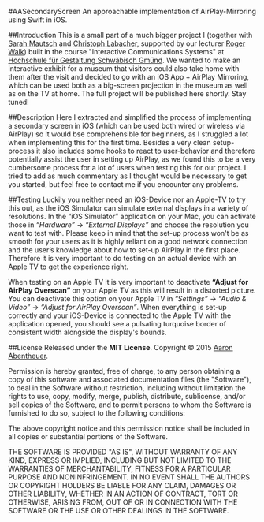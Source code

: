 #AASecondaryScreen
An approachable implementation of AirPlay-Mirroring using Swift in iOS.

##Introduction
This is a small part of a much bigger project I (together with [Sarah Mautsch](https://github.com/sarahmautsch) and [Christoph Labacher](https://github.com/christophlabacher), supported by our lecturer [Roger Walk](http://www.uni-ulm.de/?id=5425)) built in the course "Interactive Communications Systems" at [Hochschule für Gestaltung Schwäbisch Gmünd](http://www.hfg-gmuend.de). We wanted to make an interactive exhibit for a museum that visitors could also take home with them after the visit and decided to go with an iOS App + AirPlay Mirroring, which can be used both as a big-screen projection in the museum as well as on the TV at home. The full project will be published here shortly. Stay tuned!

##Description
Here I extracted and simplified the process of implementing a secondary screen in iOS (which can be used both wired or wireless via AirPlay) so it would bse comprehensible for beginners, as I struggled a lot when implementing this for the first time. Besides a very clean setup-process it also includes some hooks to react to user-behavior and therefore potentially assist the user in setting up AirPlay, as we found this to be a very cumbersome process for a lot of users when testing this for our project. I tried to add as much commentary as I thought would be necessary to get you started, but feel free to contact me if you encounter any problems.

##Testing
Luckily you neither need an iOS-Device nor an Apple-TV to try this out, as the iOS Simulator can simulate external displays in a variety of resolutions. In the “iOS Simulator” application on your Mac, you can activate those in *“Hardware”* → *“External Displays”* and choose the resolution you want to test with.
Please keep in mind that the set-up process won't be as smooth for your users as it is highly reliant on a good network connection and the user’s knowledge about how to set-up AirPlay in the first place. Therefore it is very important to do testing on an actual device with an Apple TV to get the experience right.

When testing on an Apple TV it is very important to deactivate **“Adjust for AirPlay Overscan”** on your Apple TV as this will result in a distorted picture. You can deactivate this option on your Apple TV in *“Settings”* → *“Audio & Video”* → *“Adjust for AirPlay Overscan”*. When everything is set-up correctly and your iOS-Device is connected to the Apple TV with the application opened, you should see a pulsating turquoise border of consistent width alongside the display's bounds.

##License
Released under the **MIT License**.
Copyright © 2015 [Aaron Abentheuer](http://www.aaronabentheuer.com).

Permission is hereby granted, free of charge, to any person obtaining a copy of this software and associated documentation files (the "Software"), to deal in the Software without restriction, including without limitation the rights to use, copy, modify, merge, publish, distribute, sublicense, and/or sell copies of the Software, and to permit persons to whom the Software is furnished to do so, subject to the following conditions:

The above copyright notice and this permission notice shall be included in all copies or substantial portions of the Software.

THE SOFTWARE IS PROVIDED "AS IS", WITHOUT WARRANTY OF ANY KIND, EXPRESS OR IMPLIED, INCLUDING BUT NOT LIMITED TO THE WARRANTIES OF MERCHANTABILITY, FITNESS FOR A PARTICULAR PURPOSE AND NONINFRINGEMENT. IN NO EVENT SHALL THE AUTHORS OR COPYRIGHT HOLDERS BE LIABLE FOR ANY CLAIM, DAMAGES OR OTHER LIABILITY, WHETHER IN AN ACTION OF CONTRACT, TORT OR OTHERWISE, ARISING FROM, OUT OF OR IN CONNECTION WITH THE SOFTWARE OR THE USE OR OTHER DEALINGS IN THE SOFTWARE.

